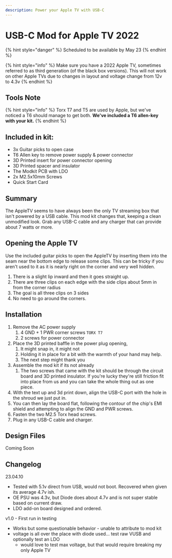 ```yaml
---
description: Power your Apple TV with USB-C
---
```


# USB-C Mod for Apple TV 2022

{% hint style="danger" %}
Scheduled to be available by May 23
{% endhint %}

{% hint style="info" %}
Make sure you have a 2022 Apple TV, sometimes referred to as third generation (of the black box versions). This will not work on other Apple TVs due to changes in layout and voltage change from 12v to 4.3v
{% endhint %}

## Tools Note

{% hint style="info" %}
Torx T7 and T5 are used by Apple, but we've noticed a T6 should manage to get both. **We've included a T6 allen-key with your kit.**
{% endhint %}

## Included in kit:

* 3x Guitar picks to open case
* T6 Allen key to remove power supply & power connector
* 3D Printed insert for power connector opening
* 3D Printed spacer and insulator
* The Modkit PCB with LDO
* 2x M2.5x10mm Screws
* Quick Start Card

## Summary

The AppleTV seems to have always been the only TV streaming box that isn't powered by a USB cable. This mod kit changes that, keeping a clean unmodified look. Grab any USB-C cable and any charger that can provide about  7 watts or more.&#x20;

## Opening the Apple TV

Use the included guitar picks to open the AppleTV by inserting them into the seam near the bottom edge to release some clips. This can be tricky if you aren't used to it as it is nearly right on the corner and very well hidden.&#x20;

1. There is a slight lip inward and then it goes straight up.&#x20;
2. There are three clips on each edge with the side clips about 5mm in from the corner radius
3. The goal is all three clips on 3 sides
4. No need to go around the corners.

## Installation

1. &#x20;Remove the AC power supply&#x20;
   1. 4 GND + 1 PWR corner screws `TORX T7`
   2. 2 screws for power connector
2. Place the 3D printed baffle in the power plug opening,
   1. It might snap in, it might not
   2. Holding it in place for a bit with the warmth of your hand may help.
   3. The next step might thank you&#x20;
3. Assemble the mod kit if its not already
   1. The two screws that came with the kit should be through the circuit board and 3D printed insulator. If you're lucky they're still friction fit into place from us and you can take the whole thing out as one piece.
4. With the text up and 3d print down, align the USB-C port with the hole in the shroud we just put in.&#x20;
5. You can then lay the board flat, following the contour of the chip's EMI shield and attempting to align the GND and PWR screws.
6. Fasten the two M2.5 Torx head screws.
7. Plug in any USB-C cable and charger.

## Design Files

Coming Soon

## Changelog

23.04.10

* Tested with 5.1v direct from USB, would not boot. Recovered when given its average 4.7v ish.
* OE PSU was 4.3v, but Diode does about 4.7v and is not super stable based on current draw.
* LDO add-on board designed and ordered.

v1.0 - First run in testing

* Works but some questionable behavior - unable to attribute to mod kit
* voltage is all over the place with diode used... test raw VUSB and optionally test an LDO
  * would love to test max voltage, but that would require breaking my only Apple TV
